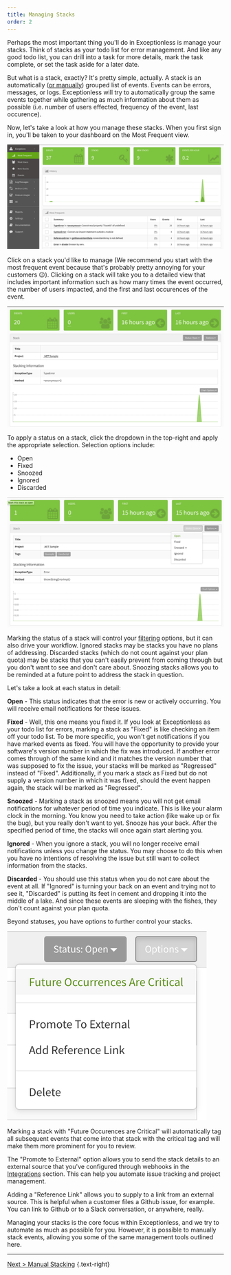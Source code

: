 ```yaml
---
title: Managing Stacks
order: 2
---
```


Perhaps the most important thing you'll do in Exceptionless is manage your stacks. Think of stacks as your todo list for error management. And like any good todo list, you can drill into a task for more details, mark the task complete, or set the task aside for a later date.

But what is a stack, exactly? It's pretty simple, actually. A stack is an automatically ([or manually](manual-stacking.md)) grouped list of events. Events can be errors, messages, or logs. Exceptionless will try to automatically group the same events together while gathering as much information about them as possible (i.e. number of users effected, frequency of the event, last occurence). 

Now, let's take a look at how you manage these stacks. When you first sign in, you'll be taken to your dashboard on the Most Frequent view. 

![Most Frequent view of stacks on dashboard](img/Most_Frequent.png)

Click on a stack you'd like to manage (We recommend you start with the most frequent event because that's probably pretty annoying for your customers 😉). Clicking on a stack will take you to a detailed view that includes important information such as how many times the event occurred, the number of users impacted, and the first and last occurences of the event.

![Stack Details Example](img/Stack_Details.png)

To apply a status on a stack, click the dropdown in the top-right and apply the appropriate selection. Selection options include:

* Open  
* Fixed  
* Snoozed  
* Ignored  
* Discarded  

![Status Options Example](img/Status_Options.png)

Marking the status of a stack will control your [filtering](filtering-and-searching.md) options, but it can also drive your workflow. Ignored stacks may be stacks you have no plans of addressing. Discarded stacks (which do not count against your plan quota) may be stacks that you can't easily prevent from coming through but you don't want to see and don't care about. Snoozing stacks allows you to be reminded at a future point to address the stack in question.

Let's take a look at each status in detail:

**Open** - This status indicates that the error is new or actively occurring. You will receive email notifications for these issues.

**Fixed** - Well, this one means you fixed it. If you look at Exceptionless as your todo list for errors, marking a stack as "Fixed" is like checking an item off your todo list. To be more specific, you won't get notifications if you have marked events as fixed. You will have the opportunity to provide your software's version number in which the fix was introduced. If another error comes through of the same kind and it matches the version number that was supposed to fix the issue, your stacks will be marked as "Regressed" instead of "Fixed". Additionally, if you mark a stack as Fixed but do not supply a version number in which it was fixed, should the event happen again, the stack will be marked as "Regressed".

**Snoozed** - Marking a stack as snoozed means you will not get email notifications for whatever period of time you indicate. This is like your alarm clock in the morning. You know you need to take action (like wake up or fix the bug), but you really don't want to yet. Snooze has your back. After the specified period of time, the stacks will once again start alerting you.

**Ignored** - When you ignore a stack, you will no longer receive email notifications unless you change the status. You may choose to do this when you have no intentions of resolving the issue but still want to collect information from the stacks.

**Discarded** - You should use this status when you do not care about the event at all. If "Ignored" is turning your back on an event and trying not to see it, "Discarded" is putting its feet in cement and dropping it into the middle of a lake. And since these events are sleeping with the fishes, they don't count against your plan quota.

Beyond statuses, you have options to further control your stacks.

![Options Examples](img/Options.png)

Marking a stack with "Future Occurences are Critical" will automatically tag all subsequent events that come into that stack with the critical tag and will make them more prominent for you to review.

The "Promote to External" option allows you to send the stack details to an external source that you've configured through webhooks in the [Integrations](integrations.md) section. This can help you automate issue tracking and project management.

Adding a "Reference Link" allows you to supply to a link from an external source. This is helpful when a customer files a Github issue, for example. You can link to Github or to a Slack conversation, or anywhere, really.

Managing your stacks is the core focus within Exceptionless, and we try to automate as much as possible for you. However, it is possible to manually stack events, allowing you some of the same management tools outlined here.

---

[Next > Manual Stacking](manual-stacking.md) {.text-right}
